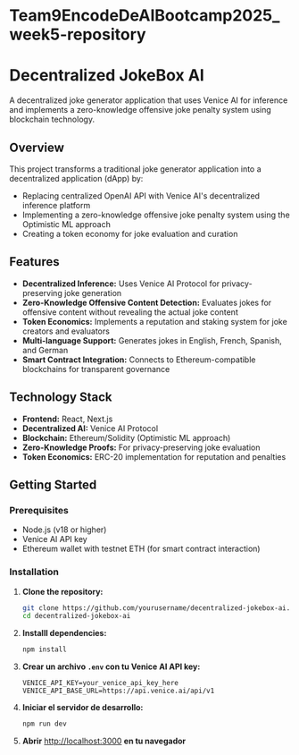 # Team9EncodeDeAIBootcamp2025_week5-repository
# Decentralized JokeBox AI

A decentralized joke generator application that uses Venice AI for inference and implements a zero-knowledge offensive joke penalty system using blockchain technology.

## Overview

This project transforms a traditional joke generator application into a decentralized application (dApp) by:

- Replacing centralized OpenAI API with Venice AI's decentralized inference platform
- Implementing a zero-knowledge offensive joke penalty system using the Optimistic ML approach
- Creating a token economy for joke evaluation and curation

## Features

- **Decentralized Inference:** Uses Venice AI Protocol for privacy-preserving joke generation
- **Zero-Knowledge Offensive Content Detection:** Evaluates jokes for offensive content without revealing the actual joke content
- **Token Economics:** Implements a reputation and staking system for joke creators and evaluators
- **Multi-language Support:** Generates jokes in English, French, Spanish, and German
- **Smart Contract Integration:** Connects to Ethereum-compatible blockchains for transparent governance

## Technology Stack

- **Frontend:** React, Next.js
- **Decentralized AI:** Venice AI Protocol
- **Blockchain:** Ethereum/Solidity (Optimistic ML approach)
- **Zero-Knowledge Proofs:** For privacy-preserving joke evaluation
- **Token Economics:** ERC-20 implementation for reputation and penalties

## Getting Started

### Prerequisites

- Node.js (v18 or higher)
- Venice AI API key
- Ethereum wallet with testnet ETH (for smart contract interaction)

### Installation

1. **Clone the repository:**

   ```bash
   git clone https://github.com/yourusername/decentralized-jokebox-ai.git
   cd decentralized-jokebox-ai
   
2. **Installl dependencies:**

   ```bash
   npm install

3. **Crear un archivo `.env` con tu Venice AI API key:**
   ```dotenv
   VENICE_API_KEY=your_venice_api_key_here
   VENICE_API_BASE_URL=https://api.venice.ai/api/v1

4. **Iniciar el servidor de desarrollo:**
   ```bash
   npm run dev

5. **Abrir** [http://localhost:3000](http://localhost:3000) **en tu navegador**

